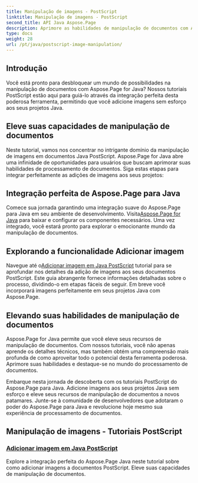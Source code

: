 ```yaml
---
title: Manipulação de imagens - PostScript
linktitle: Manipulação de imagens - PostScript
second_title: API Java Aspose.Page
description: Aprimore as habilidades de manipulação de documentos com Aspose.Page para Java. Mergulhe em nossos tutoriais PostScript, aprenda a adicionar imagens em Java e aprimore seus recursos de documentos.
type: docs
weight: 28
url: /pt/java/postscript-image-manipulation/
---
```


## Introdução

Você está pronto para desbloquear um mundo de possibilidades na manipulação de documentos com Aspose.Page for Java? Nossos tutoriais PostScript estão aqui para guiá-lo através da integração perfeita desta poderosa ferramenta, permitindo que você adicione imagens sem esforço aos seus projetos Java.

## Eleve suas capacidades de manipulação de documentos

Neste tutorial, vamos nos concentrar no intrigante domínio da manipulação de imagens em documentos Java PostScript. Aspose.Page for Java abre uma infinidade de oportunidades para usuários que buscam aprimorar suas habilidades de processamento de documentos. Siga estas etapas para integrar perfeitamente as adições de imagens aos seus projetos:

## Integração perfeita de Aspose.Page para Java

 Comece sua jornada garantindo uma integração suave do Aspose.Page para Java em seu ambiente de desenvolvimento. Visita[Aspose.Page for Java](https://products.aspose.com/page/java) para baixar e configurar os componentes necessários. Uma vez integrado, você estará pronto para explorar o emocionante mundo da manipulação de documentos.

## Explorando a funcionalidade Adicionar imagem

 Navegue até o[Adicionar imagem em Java PostScript](./add-image/) tutorial para se aprofundar nos detalhes da adição de imagens aos seus documentos PostScript. Este guia abrangente fornece informações detalhadas sobre o processo, dividindo-o em etapas fáceis de seguir. Em breve você incorporará imagens perfeitamente em seus projetos Java com Aspose.Page.

## Elevando suas habilidades de manipulação de documentos

Aspose.Page for Java permite que você eleve seus recursos de manipulação de documentos. Com nossos tutoriais, você não apenas aprende os detalhes técnicos, mas também obtém uma compreensão mais profunda de como aproveitar todo o potencial desta ferramenta poderosa. Aprimore suas habilidades e destaque-se no mundo do processamento de documentos.

Embarque nesta jornada de descoberta com os tutoriais PostScript do Aspose.Page para Java. Adicione imagens aos seus projetos Java sem esforço e eleve seus recursos de manipulação de documentos a novos patamares. Junte-se à comunidade de desenvolvedores que adotaram o poder do Aspose.Page para Java e revolucione hoje mesmo sua experiência de processamento de documentos.
## Manipulação de imagens - Tutoriais PostScript
### [Adicionar imagem em Java PostScript](./add-image/)
Explore a integração perfeita do Aspose.Page Java neste tutorial sobre como adicionar imagens a documentos PostScript. Eleve suas capacidades de manipulação de documentos.